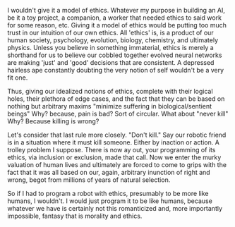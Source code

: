 I wouldn't give it a model of ethics. Whatever my purpose in building an AI, be it a toy project, a companion, a worker that needed ethics to said work for some reason, etc. Giving it a model of ethics would be putting too much trust in our intuition of our own ethics. All 'ethics' is, is a product of our human society, psychology, evolution, biology, chemistry, and ultimately physics. Unless you believe in something immaterial, ethics is merely a shorthand for us to believe our cobbled together evolved neural networks are making 'just' and 'good' decisions that are consistent. A depressed hairless ape constantly doubting the very notion of self wouldn't be a very fit one.

Thus, giving our idealized notions of ethics, complete with their logical holes, their plethora of edge cases, and the fact that they can be based on nothing but arbitrary maxims "minimize suffering in biological/sentient beings" Why? because, pain is bad? Sort of circular. What about "never kill" Why? Because killing is wrong?

Let's consider that last rule more closely. "Don't kill." Say our robotic friend is in a situation where it must kill someone. Either by inaction or action. A trolley problem I suppose. There is now ay out, your programming of its ethics, via inclusion or exclusion, made that call. Now we enter the murky valuation of human lives and ultimately are forced to come to grips with the fact that it was all based on our, again, arbitrary inunction of right and wrong, begot from millions of years of natural selection.

So if I had to program a robot with ethics, presumably to be more like humans, I wouldn't. I would just program it to be like humans, because whatever we have is certainly not this romanticized and, more importantly impossible, fantasy that is morality and ethics.
